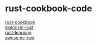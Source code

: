 # rust-cookbook-code

[rust-cookbook](https://github.com/rust-lang-nursery/rust-cookbook)    
[exercism-rust](https://github.com/exercism/rust)  
[rust-learning](https://github.com/ctjhoa/rust-learning)  
[awesome-rust](https://github.com/rust-unofficial/awesome-rust)  